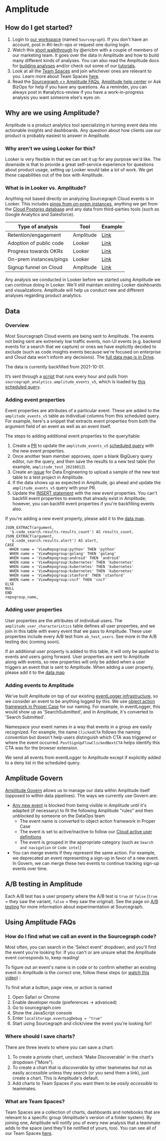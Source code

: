# Amplitude

## How do I get started?

1. Login to [our workspace](https://analytics.amplitude.com/sourcegraph) (named `Sourcegraph`). If you don't have an account, post in #it-tech-ops or request one during login.
1. Watch this [short walkthrough](https://drive.google.com/file/d/1J_xSAd1SevMcM0wv3RD_uxtuv8UF8etA/view?usp=sharing) by @ericbm with a couple of members of our marketing team. It goes over the data in Amplitude and how to build many different kinds of analyses. You can also read the Amplitude docs for [building analyses](https://help.amplitude.com/hc/en-us/categories/360003165371-Build-and-share-your-analysis) and/or check out some of our [tutorials](https://drive.google.com/drive/folders/1cdcUe2e4bnYjxr9xqV6-pCsOOPIEMqGI).
1. Look at all the [Team Spaces](https://analytics.amplitude.com/sourcegraph/team-spaces) and join whichever ones are relevant to you. Learn more about Team Spaces [here](#what-are-team-spaces).
1. Read the [Sourcegraph <> Amplitude FAQs](#faqs), [Amplitude help center](https://help.amplitude.com/hc/en-us) or Ask BizOps for help if you have any questions. As a reminder, you can always post in #analytics-review if you have a work-in-progress analysis you want someone else's eyes on.

## Why are we using Amplitude?

Amplitude is a product analytics tool specializing in turning event data into actionable insights and dashboards. Any question about how clients use our product is probably easiest to answer in Amplitude.

### Why aren't we using Looker for this?

Looker is very flexible in that we can set it up for any purpose we'd like. The downside is that to provide a great self-service experience for questions about product usage, setting up Looker would take a *lot* of work. We get these capabilities out of the box with Amplitude.

### What is in Looker vs. Amplitude?

Anything not based directly on analyzing Sourcegraph Cloud events is in Looker. This includes [pings from on-prem instances](https://docs.sourcegraph.com/admin/pings), anything we get from the [Cloud Postgres database](https://github.com/sourcegraph/sourcegraph/blob/main/internal/database/schema.md) and any data from third-parties tools (such as Google Analytics and Salesforce).

| Type of analysis        | Tool      | Example                                                               |
| ----------------------- | --------- | --------------------------------------------------------------------- |
| Retention/engagement    | Amplitude | [Link](https://analytics.amplitude.com/sourcegraph/chart/zlj82e0)     |
| Adoption of public code | Looker    | [Link](https://sourcegraph.looker.com/dashboards-next/175)            |
| Progress towards OKRs   | Looker    | [Link](https://sourcegraph.looker.com/dashboards-next/166)            |
| On-prem instances/pings | Looker    | [Link](https://sourcegraph.looker.com/dashboards-next/174)            |
| Signup funnel on Cloud  | Amplitude | [Link](https://analytics.amplitude.com/sourcegraph/dashboard/f9c1g6c) |

Any analysis we conducted in Looker before we started using Amplitude we can continue doing in Looker. We'll still maintain existing Looker dashboards and visualizations. Amplitude will help us conduct new and different analyses regarding product analytics.

## Data

### Overview

Most Sourcegraph Cloud events are being sent to Amplitude. The events not being sent are extremely low traffic events, non-UI events (e.g. backend events for a search that we capture) or ones we have explicitly decided to exclude (such as code insights events because we're focused on enterprise and Cloud data won't inform any decisions). The [full data map is in Drive](https://docs.google.com/spreadsheets/d/171up68LIY1xQZTgBoA5FQpGO62Wg0a0wNNrm8ksVm4A/edit#gid=0).

The data is currently backfilled from 2021-10-01.

It’s sent through a [script](https://github.com/sourcegraph/Amplitude/blob/main/main.py) that runs every hour and pulls from `sourcegraph_analytics.amplitude_events_v5`, which is loaded by [this scheduled query](https://console.cloud.google.com/bigquery/scheduled-queries/locations/us/configs/61cbb857-0000-2751-bbf2-94eb2c039f64/runs?project=telligentsourcegraph).

### Adding event properties

Event properties are attributes of a particular event. These are added to the `amplitude_events_v5` table as individual columns from this scheduled query. For example, here's a snippet that extracts event properties from both the argument field of an event as well as an event itself.

The steps to adding additional event properties to the query/table:

1. Create a [PR](https://github.com/sourcegraph/analytics/pull/266) to update the `amplitude_events_v5` [scheduled query](https://console.cloud.google.com/bigquery/scheduled-queries/locations/us/configs/61cbb857-0000-2751-bbf2-94eb2c039f64/runs?project=telligentsourcegraph) with the new event properties.
2. Once another team member approves, open a blank BigQuery query editor, run the query, and then save the results to a new test table (for example, `amplitude_test_20210812`).
3. Create an [issue](https://github.com/sourcegraph/analytics/issues/271) for Data Engineering to upload a sample of the new test table to a test project in Amplitude.
4. If the data shows up as expected in Amplitude, go ahead and update the `amplitude_events_v5` query with your PR.
5. Update the [INSERT statement](https://console.cloud.google.com/bigquery?pli=1&project=telligentsourcegraph&ws=!1m14!1m4!1m3!1stelligentsourcegraph!2sbquxjob_3a38e2f8_179cb5027f7!3sUS!1m4!4m3!1stelligentsourcegraph!2sdotcom_events!3samplitude_events_v2!1m3!8m2!1s839055276916!2sed7433a9cf0646a8a7c186c907b9accb&jobFilter=%255B%257B_22k_22_3A_22User%2520email_22_2C_22t_22_3A10_2C_22v_22_3A_22_5C_22ericbm%2540sourcegraph.com_5C_22_22_2C_22s_22_3Atrue%257D%255D&sq=839055276916:ed7433a9cf0646a8a7c186c907b9accb) with the new event properties. You can't backfill event properties to events that already exist in Amplitude; however, you can backfill event properties if you're backfilling events also.

If you're adding a new event property, please add it to the [data map](https://docs.google.com/spreadsheets/d/1wz958I67BKWWY0jKY3oXKhlrGZ9ucKmv0CM94K-5NVs/edit#gid=408201559).

```
JSON_EXTRACT(argument,
  '$.code_search.results.results_count') AS results_count,
JSON_EXTRACT(argument,
  '$.code_search.results.alert') AS alert,
CASE
  WHEN name = 'ViewRepogroup:python' THEN 'python'
  WHEN name = 'ViewRepogroup:golang' THEN 'golang'
  WHEN name = 'ViewRepogroup:android' THEN 'android'
  WHEN name = 'ViewRepogroup:kubernetes' THEN 'kubernetes'
  WHEN name = 'ViewRepogroup:kubernetes' THEN 'kubernetes'
  WHEN name = 'ViewRepogroup:kubernetes' THEN 'kubernetes'
  WHEN name = 'ViewRepogroup:stanford' THEN 'stanford'
  WHEN name = 'ViewRepogroup:cncf' THEN 'cncf'
ELSE
NULL
END
repogroup_name,
```

### Adding user properties

User properties are the attributes of individual users. The `amplitude_user_characteristics` table defines all user properties, and we join in this table with every event that we pass to Amplitude. These user properties include every A/B test from `ab_test_users`. See more in the A/B testing doc (coming soon).

If an additional user property is added to this table, it will only be applied to events and users going forward. User properties are sent to Amplitude along with events, so new properties will only be added when a user triggers an event that is sent to Amplitude. When adding a user property, please add it to the [data map](https://docs.google.com/spreadsheets/d/1wz958I67BKWWY0jKY3oXKhlrGZ9ucKmv0CM94K-5NVs/edit#gid=735397811)

### Adding events to Amplitude

We've built Amplitude on top of our existing [eventLogger infrastructure](https://sourcegraph.com/search?q=context:global+eventLogger.log%28+repo:%5Egithub%5C.com/sourcegraph/sourcegraph%24+&patternType=literal), so we consider an event to be anything logged by this. We use [object action framework in Proper Case](https://segment.com/academy/collecting-data/naming-conventions-for-clean-data/) for our naming. For example, in eventLogger, this would show up as 'SearchSubmitted', and in Amplitude, it's converted to 'Search Submitted'.

Namespace your event names in a way that events in a group are easily recognized. For example, the name `ClickedCTA` follows the naming convention but doesn't help users distinguish which CTA was triggered or where the event occurred. `PostSignUpFlowClickedBextCTA` helps identify this CTA was for the browser extension.

We send all events from eventLogger to Amplitude except if explicitly added to a deny list in the scheduled query.

## Amplitude Govern

[Amplitude Govern](https://help.amplitude.com/hc/en-us/articles/360043750992-Govern-Manage-your-Amplitude-data-at-scale) allows us to manage our data within Amplitude itself (opposed to within data pipelines). The ways we currently use Govern are:

- [Any new event](#adding-events-to-amplitude) is blocked from being visible in Amplitude until it's adapted (if necessary) to fit the following Amplitude "rules" and then unblocked by someone on the DataOps team
  - The event name is converted to object action framework in Proper Case
  - The event is set to active/inactive to follow our [Cloud active user definitions](../process/user_definitions.md#active-user-cloud)
  - The event is grouped in the appropriate category (such as `Search and navigation` or `Code intel`)
- You can merge events if they represent the same action. For example, we deprecated an event representing a sign-up in favor of a new event. In Govern, we can merge these two events to continue tracking sign-up events over time.

## A/B testing in Amplitude

Each A/B test has a user property where the A/B test is `true` or `false` (`true` = they saw the variant, `false` = they saw the original). See the page on [A/B testing](../process/ab-testing.md) for more information about experimentation at Sourcegraph.

## Using Amplitude FAQs

### How do I find what we call an event in the Sourcegraph code?

Most often, you can search in the 'Select event' dropdown, and you'll find the event you're looking for. If you can't or are unsure what the Amplitude event corresponds to, keep reading!

To figure out an event's name is in code or to confirm whether an existing event in Amplitude is the correct one, follow these steps (or [watch this video](https://drive.google.com/file/d/1R1oAc82nZULfxtr_KsIPBT4K08YHEwLa/view?usp=sharing)) :

To find what a button, page view, or action is named

1. Open Safari or Chrome
2. Enable developer mode (preferences -> advanced)
3. Go to sourcegraph.com
4. Show the JavaScript console
5. Enter `localStorage.eventLogDebug = "true"`
6. Start using Sourcegraph and click/view the event you're looking for!

### Where should I save charts?

There are three levels to where you can save a chart:

1. To create a *private* chart, uncheck 'Make Discoverable' in the chart's dropdown ("More").
2. To create a chart that is *discoverable* by other teammates but not as easily accessible unless they search (or you send them a link), just create a chart. This is Amplitude's default.
3. Add charts to Team Spaces if you want them to be *easily accessible* to teammates.

### What are Team Spaces?

Team Spaces are a collection of charts, dashboards and notebooks that are relevant to a specific group (Amplitude's version of a folder system). By joining one, Amplitude will notify you of every new analysis that a teammate adds to the space (and they'll be notified of yours, too). You can see all of our Team Spaces [here](https://analytics.amplitude.com/sourcegraph/team-spaces).
